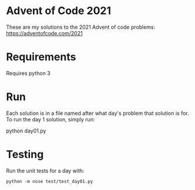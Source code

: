 # Advent of Code 2021

These are my solutions to the 2021 Advent of code problems: https://adventofcode.com/2021

# Requirements

Requires python 3

# Run

Each solution is in a file named after what day's problem that solution is for. To run the day 1 solution, simply run:

python day01.py

# Testing

Run the unit tests for a day with:

```
python -m nose test/test_day01.py
```
